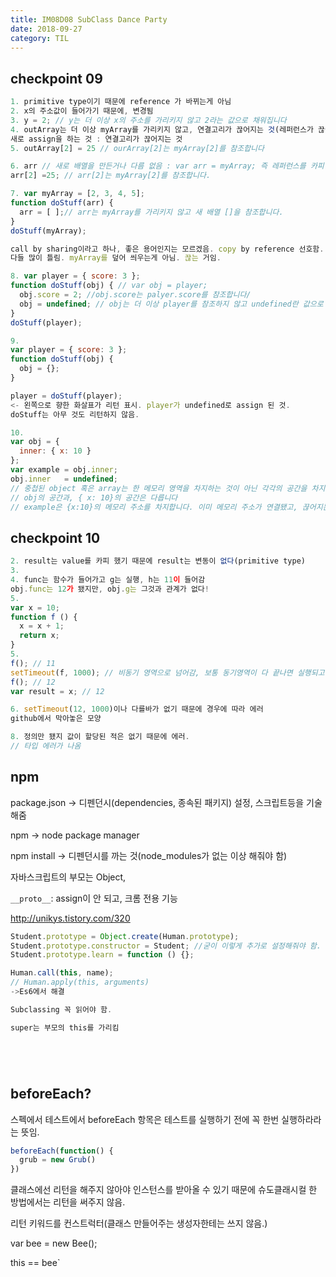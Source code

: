 ```yaml
---
title: IM08D08 SubClass Dance Party
date: 2018-09-27
category: TIL
---
```


## checkpoint 09

```javascript
1. primitive type이기 때문에 reference 가 바뀌는게 아님
2. x의 주소값이 들어가기 때문에, 변경됨
3. y = 2; // y는 더 이상 x의 주소를 가리키지 않고 2라는 값으로 채워집니다
4. outArray는 더 이상 myArray를 가리키지 않고, 연결고리가 끊어지는 것(레퍼런스가 끊어지는 것)
새로 assign을 하는 것 : 연결고리가 끊어지는 것
5. outArray[2] = 25 // ourArray[2]는 myArray[2]를 참조합니다

6. arr // 새로 배열을 만든거나 다름 없음 : var arr = myArray; 즉 레퍼런스를 카피한 것.
arr[2] =25; // arr[2]는 myArray[2]를 참조합니다.

7. var myArray = [2, 3, 4, 5];
function doStuff(arr) {
  arr = [ ];// arr는 myArray를 가리키지 않고 새 배열 []을 참조합니다.
}
doStuff(myArray);

call by sharing이라고 하나, 좋은 용어인지는 모르겠음. copy by reference 선호함.
다들 많이 틀림. myArray를 덮어 씌우는게 아님. 끊는 거임.

8. var player = { score: 3 };
function doStuff(obj) { // var obj = player;
  obj.score = 2; //obj.score는 palyer.score를 참조합니다/
  obj = undefined; // obj는 더 이상 player를 참조하지 않고 undefined란 값으로 채워짐
}
doStuff(player);

9.
var player = { score: 3 };
function doStuff(obj) {
  obj = {};
}

player = doStuff(player);
<- 왼쪽으로 향한 화살표가 리턴 표시. player가 undefined로 assign 된 것.
doStuff는 아무 것도 리턴하지 않음.

10.
var obj = {
  inner: { x: 10 }
};
var example = obj.inner;
obj.inner   = undefined;
// 중첩된 object 혹은 array는 한 메모리 영역을 차지하는 것이 아닌 각각의 공간을 차지합니다.
// obj의 공간과, { x: 10}의 공간은 다릅니다
// example은 {x:10}의 메모리 주소를 차지합니다. 이미 메모리 주소가 연결됐고, 끊어지는 건 아님.

```

## checkpoint 10

```javascript
2. result는 value를 카피 했기 때문에 result는 변동이 없다(primitive type)
3.
4. func는 함수가 들어가고 g는 실행, h는 11이 들어감
obj.func는 12가 됐지만, obj.g는 그것과 관계가 없다!
5.
var x = 10;
function f () {
  x = x + 1;
  return x;
}
5.
f(); // 11
setTimeout(f, 1000); // 비동기 영역으로 넘어감, 보통 동기영역이 다 끝나면 실행되고 하나의 스코프가 끝나고 실행된다고 봄. 동기영역이 다 끝나고 콜백이 넘어옴.
f(); // 12
var result = x; // 12

6. setTimeout(12, 1000)이나 다를바가 없기 때문에 경우에 따라 에러
github에서 막아놓은 모양

8. 정의만 됐지 값이 할당된 적은 없기 때문에 에러.
// 타입 에러가 나옴
```

## npm

package.json -> 디펜던시(dependencies, 종속된 패키지) 설정, 스크립트등을 기술해줌

npm -> node package manager

npm install -> 디펜던시를 까는 것(node_modules가 없는 이상 해줘야 함)

자바스크립트의 부모는 Object,

`__proto__`: assign이 안 되고, 크롬 전용 기능

http://unikys.tistory.com/320

```javascript
Student.prototype = Object.create(Human.prototype);
Student.prototype.constructor = Student; //굳이 이렇게 추가로 설정해줘야 함.
Student.prototype.learn = function () {};

Human.call(this, name);
// Human.apply(this, arguments)
->Es6에서 해결

Subclassing 꼭 읽어야 함.

super는 부모의 this를 가리킴






```

## beforeEach?

스펙에서 테스트에서 beforeEach 항목은 테스트를 실행하기 전에 꼭 한번 실행하라라는 뜻임.

```javascript
beforeEach(function() {
  grub = new Grub()
})
```

클래스에선 리턴을 해주지 않아야 인스턴스를 받아올 수 있기 때문에 슈도클래시컬 한 방법에서는 리턴을 써주지 않음.

리턴 키워드를 컨스트럭터(클래스 만들어주는 생성자한테는 쓰지 않음.)

var bee = new Bee();

this == bee`
